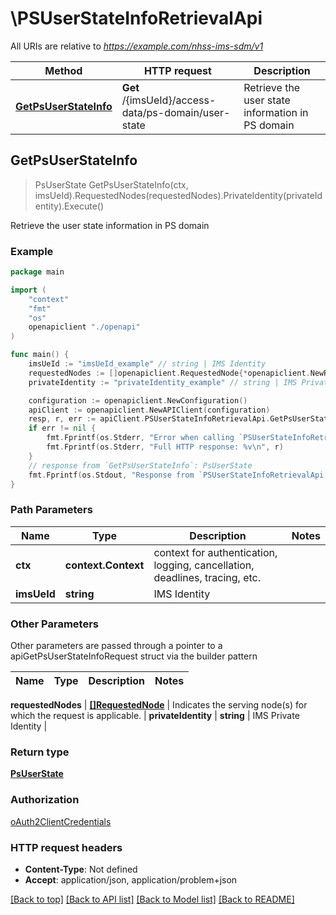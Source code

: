 # \PSUserStateInfoRetrievalApi

All URIs are relative to *https://example.com/nhss-ims-sdm/v1*

Method | HTTP request | Description
------------- | ------------- | -------------
[**GetPsUserStateInfo**](PSUserStateInfoRetrievalApi.md#GetPsUserStateInfo) | **Get** /{imsUeId}/access-data/ps-domain/user-state | Retrieve the user state information in PS domain



## GetPsUserStateInfo

> PsUserState GetPsUserStateInfo(ctx, imsUeId).RequestedNodes(requestedNodes).PrivateIdentity(privateIdentity).Execute()

Retrieve the user state information in PS domain

### Example

```go
package main

import (
    "context"
    "fmt"
    "os"
    openapiclient "./openapi"
)

func main() {
    imsUeId := "imsUeId_example" // string | IMS Identity
    requestedNodes := []openapiclient.RequestedNode{*openapiclient.NewRequestedNode()} // []RequestedNode | Indicates the serving node(s) for which the request is applicable. (optional)
    privateIdentity := "privateIdentity_example" // string | IMS Private Identity (optional)

    configuration := openapiclient.NewConfiguration()
    apiClient := openapiclient.NewAPIClient(configuration)
    resp, r, err := apiClient.PSUserStateInfoRetrievalApi.GetPsUserStateInfo(context.Background(), imsUeId).RequestedNodes(requestedNodes).PrivateIdentity(privateIdentity).Execute()
    if err != nil {
        fmt.Fprintf(os.Stderr, "Error when calling `PSUserStateInfoRetrievalApi.GetPsUserStateInfo``: %v\n", err)
        fmt.Fprintf(os.Stderr, "Full HTTP response: %v\n", r)
    }
    // response from `GetPsUserStateInfo`: PsUserState
    fmt.Fprintf(os.Stdout, "Response from `PSUserStateInfoRetrievalApi.GetPsUserStateInfo`: %v\n", resp)
}
```

### Path Parameters


Name | Type | Description  | Notes
------------- | ------------- | ------------- | -------------
**ctx** | **context.Context** | context for authentication, logging, cancellation, deadlines, tracing, etc.
**imsUeId** | **string** | IMS Identity | 

### Other Parameters

Other parameters are passed through a pointer to a apiGetPsUserStateInfoRequest struct via the builder pattern


Name | Type | Description  | Notes
------------- | ------------- | ------------- | -------------

 **requestedNodes** | [**[]RequestedNode**](RequestedNode.md) | Indicates the serving node(s) for which the request is applicable. | 
 **privateIdentity** | **string** | IMS Private Identity | 

### Return type

[**PsUserState**](PsUserState.md)

### Authorization

[oAuth2ClientCredentials](../README.md#oAuth2ClientCredentials)

### HTTP request headers

- **Content-Type**: Not defined
- **Accept**: application/json, application/problem+json

[[Back to top]](#) [[Back to API list]](../README.md#documentation-for-api-endpoints)
[[Back to Model list]](../README.md#documentation-for-models)
[[Back to README]](../README.md)

